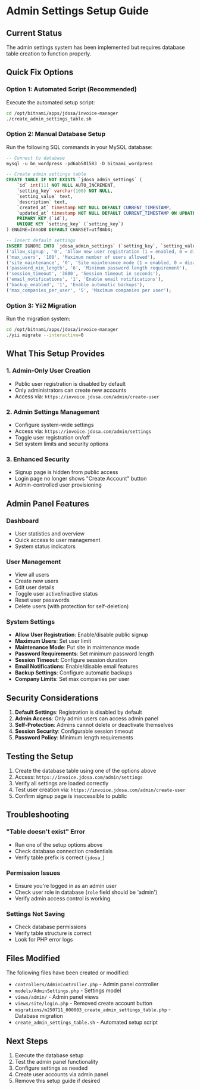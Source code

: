 # Admin Settings Setup Guide

## Current Status
The admin settings system has been implemented but requires database table creation to function properly.

## Quick Fix Options

### Option 1: Automated Script (Recommended)
Execute the automated setup script:
```bash
cd /opt/bitnami/apps/jdosa/invoice-manager
./create_admin_settings_table.sh
```

### Option 2: Manual Database Setup
Run the following SQL commands in your MySQL database:

```sql
-- Connect to database
mysql -u bn_wordpress -pd6ab501583 -D bitnami_wordpress

-- Create admin settings table
CREATE TABLE IF NOT EXISTS `jdosa_admin_settings` (
    `id` int(11) NOT NULL AUTO_INCREMENT,
    `setting_key` varchar(100) NOT NULL,
    `setting_value` text,
    `description` text,
    `created_at` timestamp NOT NULL DEFAULT CURRENT_TIMESTAMP,
    `updated_at` timestamp NOT NULL DEFAULT CURRENT_TIMESTAMP ON UPDATE CURRENT_TIMESTAMP,
    PRIMARY KEY (`id`),
    UNIQUE KEY `setting_key` (`setting_key`)
) ENGINE=InnoDB DEFAULT CHARSET=utf8mb4;

-- Insert default settings
INSERT IGNORE INTO `jdosa_admin_settings` (`setting_key`, `setting_value`, `description`) VALUES
('allow_signup', '0', 'Allow new user registration (1 = enabled, 0 = disabled)'),
('max_users', '100', 'Maximum number of users allowed'),
('site_maintenance', '0', 'Site maintenance mode (1 = enabled, 0 = disabled)'),
('password_min_length', '6', 'Minimum password length requirement'),
('session_timeout', '3600', 'Session timeout in seconds'),
('email_notifications', '1', 'Enable email notifications'),
('backup_enabled', '1', 'Enable automatic backups'),
('max_companies_per_user', '5', 'Maximum companies per user');
```

### Option 3: Yii2 Migration
Run the migration system:
```bash
cd /opt/bitnami/apps/jdosa/invoice-manager
./yii migrate --interactive=0
```

## What This Setup Provides

### 1. Admin-Only User Creation
- Public user registration is disabled by default
- Only administrators can create new accounts
- Access via: `https://invoice.jdosa.com/admin/create-user`

### 2. Admin Settings Management
- Configure system-wide settings
- Access via: `https://invoice.jdosa.com/admin/settings`
- Toggle user registration on/off
- Set system limits and security options

### 3. Enhanced Security
- Signup page is hidden from public access
- Login page no longer shows "Create Account" button
- Admin-controlled user provisioning

## Admin Panel Features

### Dashboard
- User statistics and overview
- Quick access to user management
- System status indicators

### User Management
- View all users
- Create new users
- Edit user details
- Toggle user active/inactive status
- Reset user passwords
- Delete users (with protection for self-deletion)

### System Settings
- **Allow User Registration**: Enable/disable public signup
- **Maximum Users**: Set user limit
- **Maintenance Mode**: Put site in maintenance mode
- **Password Requirements**: Set minimum password length
- **Session Timeout**: Configure session duration
- **Email Notifications**: Enable/disable email features
- **Backup Settings**: Configure automatic backups
- **Company Limits**: Set max companies per user

## Security Considerations

1. **Default Settings**: Registration is disabled by default
2. **Admin Access**: Only admin users can access admin panel
3. **Self-Protection**: Admins cannot delete or deactivate themselves
4. **Session Security**: Configurable session timeout
5. **Password Policy**: Minimum length requirements

## Testing the Setup

1. Create the database table using one of the options above
2. Access: `https://invoice.jdosa.com/admin/settings`
3. Verify all settings are loaded correctly
4. Test user creation via: `https://invoice.jdosa.com/admin/create-user`
5. Confirm signup page is inaccessible to public

## Troubleshooting

### "Table doesn't exist" Error
- Run one of the setup options above
- Check database connection credentials
- Verify table prefix is correct (`jdosa_`)

### Permission Issues
- Ensure you're logged in as an admin user
- Check user role in database (`role` field should be 'admin')
- Verify admin access control is working

### Settings Not Saving
- Check database permissions
- Verify table structure is correct
- Look for PHP error logs

## Files Modified

The following files have been created or modified:
- `controllers/AdminController.php` - Admin panel controller
- `models/AdminSettings.php` - Settings model
- `views/admin/` - Admin panel views
- `views/site/login.php` - Removed create account button
- `migrations/m250711_000003_create_admin_settings_table.php` - Database migration
- `create_admin_settings_table.sh` - Automated setup script

## Next Steps

1. Execute the database setup
2. Test the admin panel functionality
3. Configure settings as needed
4. Create user accounts via admin panel
5. Remove this setup guide if desired